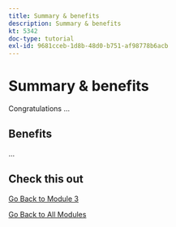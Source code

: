 ```yaml
---
title: Summary & benefits
description: Summary & benefits
kt: 5342
doc-type: tutorial
exl-id: 9681cceb-1d8b-48d0-b751-af98778b6acb
---
```

# Summary & benefits

Congratulations ...

## Benefits

...

## Check this out


[Go Back to Module 3](./rtcdp.md)

[Go Back to All Modules](../../../overview.md)

